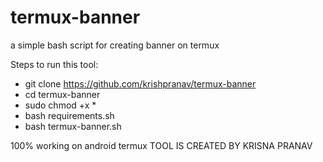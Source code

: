 # termux-banner
a simple bash script for creating banner on termux

Steps to run this tool:
- git clone https://github.com/krishpranav/termux-banner
- cd termux-banner
- sudo chmod +x *
- bash requirements.sh
- bash termux-banner.sh

100% working on android termux
TOOL IS CREATED BY KRISNA PRANAV

